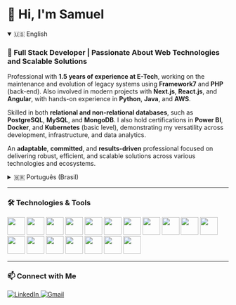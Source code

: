 # 👋 Hi, I'm Samuel

<details open>
  <summary>🇺🇸 English</summary>

### 💼 Full Stack Developer | Passionate About Web Technologies and Scalable Solutions

Professional with **1.5 years of experience at E-Tech**, working on the maintenance and evolution of legacy systems using **Framework7** and **PHP** (back-end). Also involved in modern projects with **Next.js**, **React.js**, and **Angular**, with hands-on experience in **Python**, **Java**, and **AWS**.

Skilled in both **relational and non-relational databases**, such as **PostgreSQL**, **MySQL**, and **MongoDB**. I also hold certifications in **Power BI**, **Docker**, and **Kubernetes** (basic level), demonstrating my versatility across development, infrastructure, and data analytics.

An **adaptable**, **committed**, and **results-driven** professional focused on delivering robust, efficient, and scalable solutions across various technologies and ecosystems.

</details>

<details>
  <summary>🇧🇷 Português (Brasil)</summary>

### 💼 Desenvolvedor Full Stack | Apaixonado por Tecnologias Web e Soluções Escaláveis

Profissional com **1,5 anos de experiência na E-Tech**, atuando na manutenção e evolução de sistemas legados utilizando **Framework7** e **PHP** (back-end). Também envolvido em projetos modernos com **Next.js**, **React.js** e **Angular**, com experiência prática em **Python**, **Java** e **AWS**.

Conhecimento em **bancos de dados relacionais e não relacionais**, como **PostgreSQL**, **MySQL** e **MongoDB**. Possui certificações em **Power BI**, **Docker** e **Kubernetes** (nível básico), evidenciando sua versatilidade em ambientes de desenvolvimento, infraestrutura e análise de dados.

Profissional **adaptável**, **comprometido** e focado em entregar soluções robustas, eficientes e escaláveis em diferentes stacks e ecossistemas.

</details>

---

### 🛠️ Technologies & Tools

<p align="left">
  <img src="https://cdn.jsdelivr.net/gh/devicons/devicon/icons/html5/html5-original.svg" width="40" />
  <img src="https://cdn.jsdelivr.net/gh/devicons/devicon/icons/css3/css3-original.svg" width="40" />
  <img src="https://cdn.jsdelivr.net/gh/devicons/devicon/icons/javascript/javascript-original.svg" width="40" />
  <img src="https://cdn.jsdelivr.net/gh/devicons/devicon/icons/typescript/typescript-original.svg" width="40" />
  <img src="https://cdn.jsdelivr.net/gh/devicons/devicon/icons/react/react-original.svg" width="40" />
  <img src="https://cdn.jsdelivr.net/gh/devicons/devicon/icons/nextjs/nextjs-original.svg" width="40" />
  <img src="https://cdn.jsdelivr.net/gh/devicons/devicon/icons/php/php-original.svg" width="40" />
  <img src="https://cdn.jsdelivr.net/gh/devicons/devicon/icons/python/python-original.svg" width="40" />
  <img src="https://cdn.jsdelivr.net/gh/devicons/devicon/icons/java/java-original.svg" width="40" />
  <img src="https://cdn.jsdelivr.net/gh/devicons/devicon/icons/docker/docker-original.svg" width="40" />
  <img src="https://cdn.jsdelivr.net/gh/devicons/devicon/icons/kubernetes/kubernetes-plain.svg" width="40" />
  <img src="https://cdn.jsdelivr.net/gh/devicons/devicon@latest/icons/amazonwebservices/amazonwebservices-original-wordmark.svg" width="40" />
  <img src="https://cdn.jsdelivr.net/gh/devicons/devicon/icons/postgresql/postgresql-original.svg" width="40" />
  <img src="https://cdn.jsdelivr.net/gh/devicons/devicon/icons/mysql/mysql-original.svg" width="40" />
  <img src="https://cdn.jsdelivr.net/gh/devicons/devicon/icons/mongodb/mongodb-original.svg" width="40" />
  <img src="https://cdn.jsdelivr.net/gh/devicons/devicon/icons/git/git-original.svg" width="40" />
  <img src="https://cdn.jsdelivr.net/gh/devicons/devicon@latest/icons/tailwindcss/tailwindcss-original-wordmark.svg" width="40" />
  <img src="https://cdn.jsdelivr.net/gh/devicons/devicon@latest/icons/vitejs/vitejs-original.svg" width="40" />
</p>


---

### 📫 Connect with Me

<p align="left">
  <a href="https://linkedin.com/in/samuelvno" target="_blank">
    <img src="https://img.shields.io/badge/LinkedIn-0077B5?style=for-the-badge&logo=linkedin&logoColor=white" alt="LinkedIn"/>
  </a>
  <a href="mailto:samvitor53@gmail.com">
    <img src="https://img.shields.io/badge/Gmail-D14836?style=for-the-badge&logo=gmail&logoColor=white" alt="Gmail"/>
  </a>
</p>
